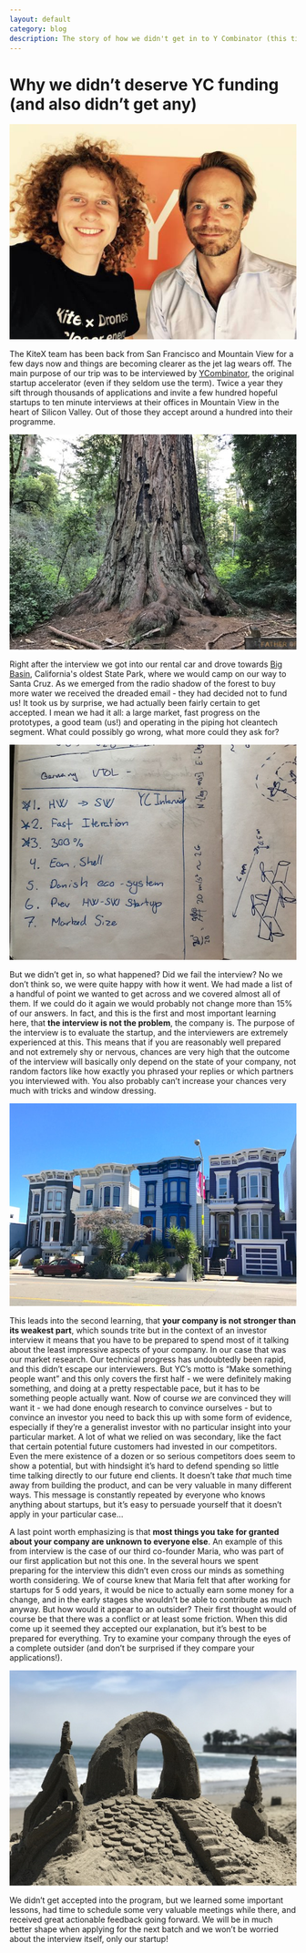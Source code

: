 ```yaml
---
layout: default
category: blog
description: The story of how we didn't get in to Y Combinator (this time)
---
```


# Why we didn’t deserve YC funding (and also didn’t get any)

![KiteX at YC](/images/YC-team-at-yc.jpg)

The KiteX team has been back from San Francisco and Mountain View for a few days now and things are becoming clearer as the jet lag wears off. The main purpose of our trip was to be interviewed by [YCombinator](https://ycombinator.com), the original startup accelerator (even if they seldom use the term). Twice a year they sift through thousands of applications and invite a few hundred hopeful startups to ten minute interviews at their offices in Mountain View in the heart of Silicon Valley. Out of those they accept around a hundred into their programme.

![Father of the Forest](/images/YC-redwood.jpg)

Right after the interview we got into our rental car and drove towards [Big Basin](https://en.wikipedia.org/wiki/Big_Basin_Redwoods_State_Park), California's oldest State Park, where we would camp on our way to Santa Cruz. As we emerged from the radio shadow of the forest to buy more water we received the dreaded email - they had decided not to fund us! It took us by surprise, we had actually been fairly certain to get accepted. I mean we had it all: a large market, fast progress on the prototypes, a good team (us!) and operating in the piping hot cleantech segment. What could possibly go wrong, what more could they ask for?

![Most of our points were covered](/images/YC-interview-notes.jpg)

But we didn’t get in, so what happened? Did we fail the interview? No we don’t think so, we were quite happy with how it went. We had made a list of a handful of point we wanted to get across and we covered almost all of them. If we could do it again we would probably not change more than 15% of our answers. In fact, and this is the first and most important learning here, that **the interview is not the problem**, the company is. The purpose of the interview is to evaluate the startup, and the interviewers are extremely experienced at this. This means that if you are reasonably well prepared and not extremely shy or nervous, chances are very high that the outcome of the interview will basically only depend on the state of your company, not random factors like how exactly you phrased your replies or which partners you interviewed with. You also probably can’t increase your chances very much with tricks and window dressing.

![San Francisco Financial District](/images/YC-the-mission.jpg)

This leads into the second learning, that **your company is not stronger than its weakest part**, which sounds trite but in the context of an investor interview it means that you have to be prepared to spend most of it talking about the least impressive aspects of your company. In our case that was our market research. Our technical progress has undoubtedly been rapid, and this didn’t escape our interviewers. But YC’s motto is “Make something people want” and this only covers the first half - we were definitely making something, and doing at a pretty respectable pace, but it has to be something people actually want. Now of course _we_ are convinced they will want it - we had done enough research to convince ourselves - but to convince an investor you need to back this up with some form of evidence, especially if they’re a generalist investor with no particular insight into your particular market. A lot of what we relied on was secondary, like the fact that certain potential future customers had invested in our competitors. Even the mere existence of a dozen or so serious competitors does seem to show a potential, but with hindsight it’s hard to defend spending so little time talking directly to our future end clients. It doesn’t take _that_ much time away from building the product, and can be very valuable in many different ways. This message is constantly repeated by everyone who knows anything about startups, but it’s easy to persuade yourself that it doesn’t apply in your particular case…

A last point worth emphasizing is that **most things you take for granted about your company are unknown to everyone else**. An example of this from interview is the case of our third co-founder Maria, who was part of our first application but not this one. In the several hours we spent preparing for the interview this didn’t even cross our minds as something worth considering. We of course knew that Maria felt that after working for startups for 5 odd years, it would be nice to actually earn some money for a change, and in the early stages she wouldn’t be able to contribute as much anyway. But how would it appear to an outsider? Their first thought would of course be that there was a conflict or at least some friction. When this did come up it seemed they accepted our explanation, but it’s best to be prepared for everything. Try to examine your company through the eyes of a complete outsider (and don’t be surprised if they compare your applications!).

![Santa Cruz](/images/YC-sand-castle.jpg)

We didn’t get accepted into the program, but we learned some important lessons, had time to schedule some very valuable meetings while there, and received great actionable feedback going forward. We will be in much better shape when applying for the next batch and we won’t be worried about the interview itself, only our startup!
